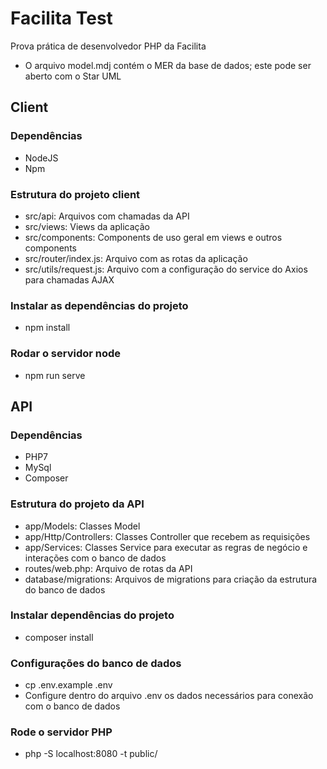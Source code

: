 # Facilita Test

Prova prática de desenvolvedor PHP da Facilita

- O arquivo model.mdj contém o MER da base de dados; este pode ser aberto com o Star UML

## Client

### Dependências
- NodeJS
- Npm

### Estrutura do projeto client
- src/api: Arquivos com chamadas da API
- src/views: Views da aplicação
- src/components: Components de uso geral em views e outros components
- src/router/index.js: Arquivo com as rotas da aplicação
- src/utils/request.js: Arquivo com a configuração do service do Axios para chamadas AJAX

### Instalar as dependências do projeto
- npm install

### Rodar o servidor node
- npm run serve

## API

### Dependências
- PHP7
- MySql
- Composer

### Estrutura do projeto da API
- app/Models: Classes Model
- app/Http/Controllers: Classes Controller que recebem as requisições
- app/Services: Classes Service para executar as regras de negócio e interações com o banco de dados
- routes/web.php: Arquivo de rotas da API
- database/migrations: Arquivos de migrations para criação da estrutura do banco de dados

### Instalar dependências do projeto
- composer install

### Configurações do banco de dados
- cp .env.example .env
- Configure dentro do arquivo .env os dados necessários para conexão com o banco de dados

### Rode o servidor PHP
- php -S localhost:8080 -t public/